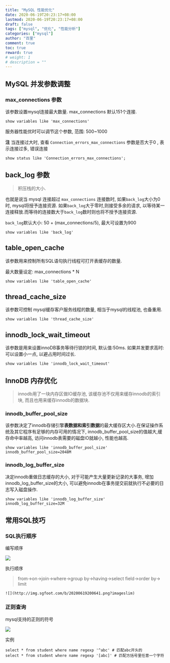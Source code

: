 ```yaml
---
title: "MySQL 性能优化"
date: 2020-06-19T20:23:17+08:00
lastmod: 2020-06-19T20:23:17+08:00
draft: false
tags: ["mysql", "优化", "性能分析"]
categories: ["mysql"]
author: "百里"
comment: true
toc: true
reward: true
# weight: 1
# description = ""
---
```


## MySQL 并发参数调整

### max_connections 参数
该参数设置mysql连接最大数量.
max_connections 默认151个连接.
```
show variables like 'max_connections'
```
服务器性能优时可以调节这个参数, 范围: 500~1000

**注**
当连接过大时, 查看 `Connection_errors_max_connections` 参数是否大于0 , 表示连接过多, 错误连接

```
show status like 'Connection_errors_max_connections';
```



## back_log 参数
> 积压栈的大小.

也就是说当 mysql 连接超过 `max_connections` 连接数时, 如果`back_log`大小为0时, mysql将授予连接资源. 如果`back_log`大于零时,则接受多余的请求, 以等待某一连接释放.而等待的连接数大于`back_log`数时则也将不授予连接资源. 

`back_log`默认大小: 50 + (max_connections/5), 最大可设置为900
```
show variables like 'back_log'
```
## table_open_cache

该参数用来控制所有SQL语句执行线程可打开表缓存的数量.

最大数量设定: max_connections * N
```
show variables like 'table_open_cache'
```

## thread_cache_size
该参数可控制 mysql缓存客户服务线程的数量, 相当于mysql的线程池, 也备重用.
```
show variables like 'thread_cache_size'
```

## innodb_lock_wait_timeout
该参数是用来设置innoDB事务等待行锁的时间, 默认值:50ms. 
如果并发要求高时: 可以设置小一点, 以避占用时间过长.

```
show variables like 'innodb_lock_wait_timeout'
```

## InnoDB 内存优化
> innodb用了一块内存区做IO缓存池, 该缓存池不仅用来缓存innodb的索引块, 而且也用来缓存innodb的数据块.

### innodb_buffer_pool_size
该参数决定了innodb存储引擎**表数据和索引数据**的最大缓存区大小.在保证操作系统及其它程序有足够的内存可用的情况下, innodb_buffer_pool_size的值越大,缓存命中率越高, 访问innodb表需要的磁盘IO就越小, 性能也越高.

```
show variables like 'innodb_buffer_pool_size'
innodb_buffer_pool_size=2048M
```

### innodb_log_buffer_size
决定innodb重做日志缓存的大小, 对于可能产生大量更新记录的大事务, 增加innodb_log_buffer_size的大小, 可以避免innodb在事务提交前就执行不必要的日志写入磁盘操作.
```
show variables like 'innodb_log_buffer_size'
innodb_log_buffer_size=32M
```

## 常用SQL技巧

### SQL执行顺序

编写顺序

![](../../../../../../../typora-image-list/20200619200504.png)

执行顺序

> from->on->join->where->group by->having->select field->order by-> limit

	![](http://img.sgfoot.com/b/20200619200641.png?imageslim)

### 正则查询

mysql支持的正则的符号

![](../../../../../../../typora-image-list/20200619200912.png)

实例

```
select * from student where name regexp '^abc' # 匹配abc开头的
select * from student where name regexp '[abc]' # 匹配方括号里任意一个字符
```